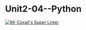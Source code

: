# Unit2-04--Python
[![Mr Coxall's Super Linter](https://github.com/ICS3U-C-Programming-YomaO/Unit2-04--Python/workflows/Mr%20Coxall's%20Super%20Linter/badge.svg)](https://github.com/ICS3U-C-Programming-YomaO/Unit2-04--Python/actions/)
